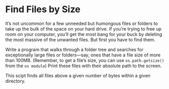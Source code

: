 # Find Files by Size

It’s not uncommon for a few unneeded but humongous files or folders to take up the bulk of the space on your hard drive. If you’re trying to free up room on your computer, you’ll get the most bang for your buck by deleting the most massive of the unwanted files. But first you have to find them.

Write a program that walks through a folder tree and searches for exceptionally large files or folders—say, ones that have a file size of more than 100MB. (Remember, to get a file’s size, you can use `os.path.getsize()` from the `os module`) Print these files with their absolute path to the screen.

This scipt finds all files above a given number of bytes within a given directory.

